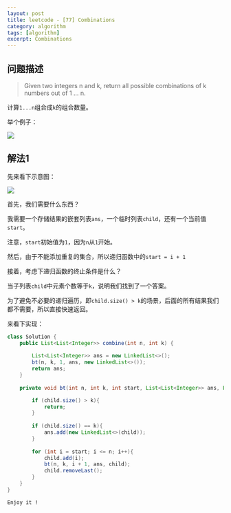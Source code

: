 ```yaml
---
layout: post
title: leetcode - [77] Combinations
category: algorithm
tags: [algorithm]
excerpt: Combinations
---
```


## 问题描述  

> Given two integers n and k, return all possible combinations of k numbers out of 1 ... n.  

计算`1...n`组合成`k`的组合数量。  

举个例子：  

![](https://yyc-images.oss-cn-beijing.aliyuncs.com/leetcode_77_demo.png)  


## 解法1  

先来看下示意图：  

![](https://yyc-images.oss-cn-beijing.aliyuncs.com/leetcode_77_key.png)  

首先，我们需要什么东西？  

我需要一个存储结果的嵌套列表`ans`，一个临时列表`child`，还有一个当前值`start`。  

注意，`start`初始值为`1`，因为`n`从`1`开始。  

然后，由于不能添加重复的集合，所以递归函数中的`start = i + 1`  

接着，考虑下递归函数的终止条件是什么？  

当子列表`child`中元素个数等于`k`，说明我们找到了一个答案。  

为了避免不必要的递归遍历，即`child.size() > k`的场景，后面的所有结果我们都不需要，所以直接快速返回。  


来看下实现：  


``` java
class Solution {
    public List<List<Integer>> combine(int n, int k) {
        
        List<List<Integer>> ans = new LinkedList<>();
        bt(n, k, 1, ans, new LinkedList<>());
        return ans;
    }
    
    private void bt(int n, int k, int start, List<List<Integer>> ans, LinkedList<Integer> child){

        if (child.size() > k){
            return;
        }
        
        if (child.size() == k){
            ans.add(new LinkedList<>(child));
        }
        
        for (int i = start; i <= n; i++){
            child.add(i);
            bt(n, k, i + 1, ans, child);
            child.removeLast();
        }
    }
}
```

`Enjoy it ! `
